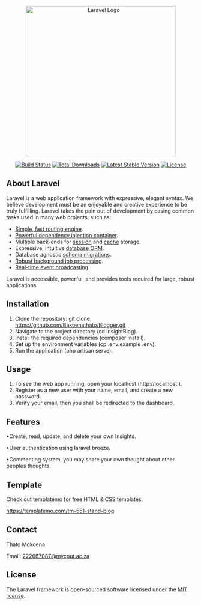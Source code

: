 <p align="center"><a href="https://laravel.com" target="_blank"><img src="https://raw.githubusercontent.com/laravel/art/master/logo-lockup/5%20SVG/2%20CMYK/1%20Full%20Color/laravel-logolockup-cmyk-red.svg" width="400" alt="Laravel Logo"></a></p>

<p align="center">
<a href="https://github.com/laravel/framework/actions"><img src="https://github.com/laravel/framework/workflows/tests/badge.svg" alt="Build Status"></a>
<a href="https://packagist.org/packages/laravel/framework"><img src="https://img.shields.io/packagist/dt/laravel/framework" alt="Total Downloads"></a>
<a href="https://packagist.org/packages/laravel/framework"><img src="https://img.shields.io/packagist/v/laravel/framework" alt="Latest Stable Version"></a>
<a href="https://packagist.org/packages/laravel/framework"><img src="https://img.shields.io/packagist/l/laravel/framework" alt="License"></a>
</p>

## About Laravel

Laravel is a web application framework with expressive, elegant syntax. We believe development must be an enjoyable and creative experience to be truly fulfilling. Laravel takes the pain out of development by easing common tasks used in many web projects, such as:

- [Simple, fast routing engine](https://laravel.com/docs/routing).
- [Powerful dependency injection container](https://laravel.com/docs/container).
- Multiple back-ends for [session](https://laravel.com/docs/session) and [cache](https://laravel.com/docs/cache) storage.
- Expressive, intuitive [database ORM](https://laravel.com/docs/eloquent).
- Database agnostic [schema migrations](https://laravel.com/docs/migrations).
- [Robust background job processing](https://laravel.com/docs/queues).
- [Real-time event broadcasting](https://laravel.com/docs/broadcasting).

Laravel is accessible, powerful, and provides tools required for large, robust applications.

## Installation

1. Clone the repository:
   git clone https://github.com/Bakoenathato/Blogger.git
2. Navigate to the project directory (cd InsightBlog).
3. Install the required dependencies (composer install).
4. Set up the environment variables (cp .env.example .env).
5. Run the application (php artisan serve).

## Usage

1. To see the web app running, open your localhost (http://localhost:).
2. Register as a new user with your name, email, and create a new password.
3. Verify your email, then you shall be redirected to the dashboard.

## Features

•Create, read, update, and delete your own Insights.

•User authentication using laravel breeze.

•Commenting system, you may share your own thought about other peoples thoughts.

## Template

Check out templatemo for free HTML & CSS templates.

https://templatemo.com/tm-551-stand-blog

## Contact

Thato Mokoena

Email: 222667087@mycput.ac.za

## License

The Laravel framework is open-sourced software licensed under the [MIT license](https://opensource.org/licenses/MIT).
